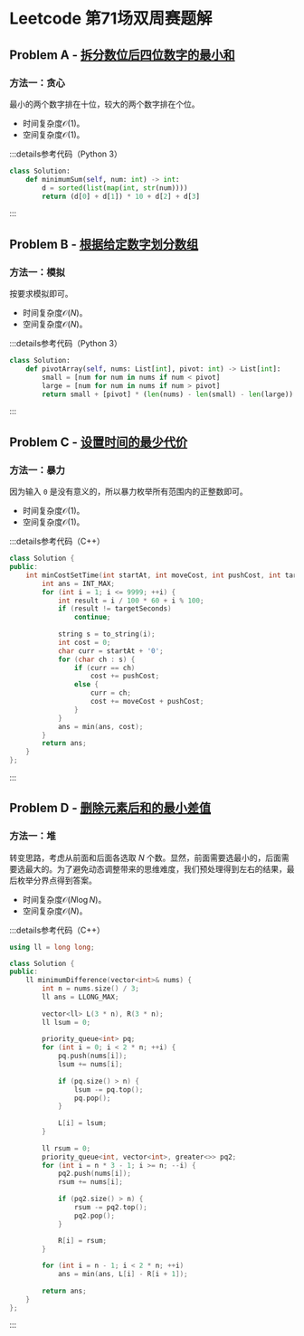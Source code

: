 # Leetcode 第71场双周赛题解

## Problem A - [拆分数位后四位数字的最小和](https://leetcode.cn/problems/minimum-sum-of-four-digit-number-after-splitting-digits/)

### 方法一：贪心

最小的两个数字排在十位，较大的两个数字排在个位。

- 时间复杂度$\mathcal{O}(1)$。
- 空间复杂度$\mathcal{O}(1)$。

:::details参考代码（Python 3）

```python
class Solution:
    def minimumSum(self, num: int) -> int:
        d = sorted(list(map(int, str(num))))
        return (d[0] + d[1]) * 10 + d[2] + d[3]
```

:::

## Problem B - [根据给定数字划分数组](https://leetcode.cn/problems/partition-array-according-to-given-pivot/)

### 方法一：模拟

按要求模拟即可。

- 时间复杂度$\mathcal{O}(N)$。
- 空间复杂度$\mathcal{O}(N)$。

:::details参考代码（Python 3）

```python
class Solution:
    def pivotArray(self, nums: List[int], pivot: int) -> List[int]:
        small = [num for num in nums if num < pivot]
        large = [num for num in nums if num > pivot]
        return small + [pivot] * (len(nums) - len(small) - len(large)) + large
```

:::

## Problem C - [设置时间的最少代价](https://leetcode.cn/problems/minimum-cost-to-set-cooking-time/)

### 方法一：暴力

因为输入 `0` 是没有意义的，所以暴力枚举所有范围内的正整数即可。

- 时间复杂度$\mathcal{O}(1)$。
- 空间复杂度$\mathcal{O}(1)$。

:::details参考代码（C++）

```cpp
class Solution {
public:
    int minCostSetTime(int startAt, int moveCost, int pushCost, int targetSeconds) {
        int ans = INT_MAX;
        for (int i = 1; i <= 9999; ++i) {
            int result = i / 100 * 60 + i % 100;
            if (result != targetSeconds)
                continue;
            
            string s = to_string(i);
            int cost = 0;
            char curr = startAt + '0';
            for (char ch : s) {
                if (curr == ch)
                    cost += pushCost;
                else {
                    curr = ch;
                    cost += moveCost + pushCost;
                }
            }
            ans = min(ans, cost);
        }
        return ans;
    }
};
```

:::

## Problem D - [删除元素后和的最小差值](https://leetcode.cn/problems/minimum-difference-in-sums-after-removal-of-elements/)

### 方法一：堆

转变思路，考虑从前面和后面各选取 $N$ 个数。显然，前面需要选最小的，后面需要选最大的。为了避免动态调整带来的思维难度，我们预处理得到左右的结果，最后枚举分界点得到答案。

- 时间复杂度$\mathcal{O}(N\log N)$。
- 空间复杂度$\mathcal{O}(N)$。

:::details参考代码（C++）

```cpp
using ll = long long;

class Solution {
public:
    ll minimumDifference(vector<int>& nums) {
        int n = nums.size() / 3;
        ll ans = LLONG_MAX;
        
        vector<ll> L(3 * n), R(3 * n);
        ll lsum = 0;
        
        priority_queue<int> pq;
        for (int i = 0; i < 2 * n; ++i) {
            pq.push(nums[i]);
            lsum += nums[i];
            
            if (pq.size() > n) {
                lsum -= pq.top();
                pq.pop();
            }
            
            L[i] = lsum;
        }
        
        ll rsum = 0;
        priority_queue<int, vector<int>, greater<>> pq2;
        for (int i = n * 3 - 1; i >= n; --i) {
            pq2.push(nums[i]);
            rsum += nums[i];
            
            if (pq2.size() > n) {
                rsum -= pq2.top();
                pq2.pop();
            }
            
            R[i] = rsum; 
        }

        for (int i = n - 1; i < 2 * n; ++i)
            ans = min(ans, L[i] - R[i + 1]);
        
        return ans;
    }
};
```

:::
